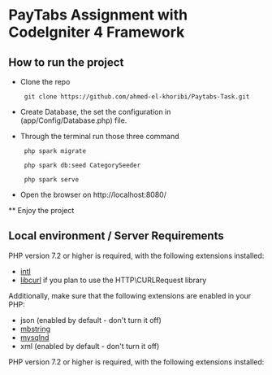 # PayTabs Assignment with CodeIgniter 4 Framework

## How to run the project

 - Clone the repo

        git clone https://github.com/ahmed-el-khoribi/Paytabs-Task.git      
       
 - Create Database, the set the configuration in (app/Config/Database.php) file.
 - Through the terminal run those three command

        php spark migrate       

        php spark db:seed CategorySeeder    

        php spark serve

 - Open the browser on      http://localhost:8080/      

 ** Enjoy the project

## Local environment / Server Requirements

PHP version 7.2 or higher is required, with the following extensions installed: 

- [intl](http://php.net/manual/en/intl.requirements.php)
- [libcurl](http://php.net/manual/en/curl.requirements.php) if you plan to use the HTTP\CURLRequest library

Additionally, make sure that the following extensions are enabled in your PHP:

- json (enabled by default - don't turn it off)
- [mbstring](http://php.net/manual/en/mbstring.installation.php)
- [mysqlnd](http://php.net/manual/en/mysqlnd.install.php)
- xml (enabled by default - don't turn it off)

PHP version 7.2 or higher is required, with the following extensions installed: 

